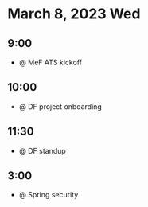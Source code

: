 # March 8, 2023 Wed

## 9:00

- @ MeF ATS kickoff 

## 10:00

- @ DF project onboarding

## 11:30

- @ DF standup



## 3:00 

- @ Spring security